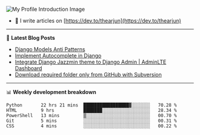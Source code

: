 ![My Profile Introduction Image](https://i.ibb.co/tLFZ15Q/gh.png)
- 📝 I write articles on [https://dev.to/thearjun](https://dev.to/thearjun)

-------

📕 **Latest Blog Posts**
<!-- BLOG-POST-LIST:START -->
- [Django Models Anti Patterns](https://dev.to/thearjun/django-models-anti-patterns-1ma1)
- [Implement Autocomplete in Django](https://dev.to/thearjun/implement-autocomplete-in-django-3h20)
- [Integrate Django Jazzmin theme to Django Admin | AdminLTE Dashboard](https://dev.to/thearjun/integrate-django-jazzmin-theme-to-django-admin-adminlte-dashboard-5aao)
- [Download required folder only from GitHub with Subversion](https://dev.to/thearjun/download-required-folder-only-from-github-with-subversion-2gpc)
<!-- BLOG-POST-LIST:END -->

-------

📊 **Weekly development breakdown**
<!--START_SECTION:waka-->
```text
Python       22 hrs 21 mins  █████████████████▓░░░░░░░   70.28 % 
HTML         9 hrs           ███████░░░░░░░░░░░░░░░░░░   28.34 % 
PowerShell   13 mins         ▒░░░░░░░░░░░░░░░░░░░░░░░░   00.70 % 
Git          5 mins          ░░░░░░░░░░░░░░░░░░░░░░░░░   00.31 % 
CSS          4 mins          ░░░░░░░░░░░░░░░░░░░░░░░░░   00.22 % 
```
<!--END_SECTION:waka-->
<img src='https://profile-counter.glitch.me/thearjun/count.svg' width='0px'>
